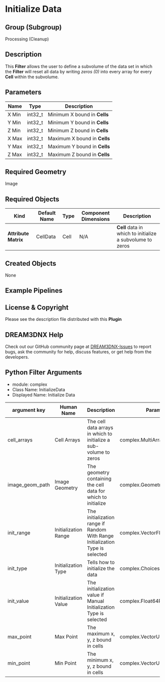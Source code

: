 # Initialize Data 


## Group (Subgroup) ##

Processing (Cleanup)

## Description ##

This **Filter** allows the user to define a subvolume of the data set in which the **Filter** will reset all data by writing *zeros (0)* into every array for every **Cell** within the subvolume.

## Parameters ##

| Name | Type | Description |
|------|------|-------------|
| X Min | int32_t | Minimum X bound in **Cells** |
| Y Min | int32_t | Minimum Y bound in **Cells** |
| Z Min | int32_t | Minimum Z bound in **Cells** |
| X Max | int32_t | Maximum X bound in **Cells** |
| Y Max | int32_t | Maximum Y bound in **Cells** |
| Z Max | int32_t | Maximum Z bound in **Cells** |

## Required Geometry ##

Image 

## Required Objects ##

| Kind | Default Name | Type | Component Dimensions | Description |
|------|--------------|------|----------------------|-------------|
| **Attribute Matrix** | CellData | Cell | N/A | **Cell** data in which to initialize a subvolume to zeros |

## Created Objects ##

None

## Example Pipelines ##



## License & Copyright ##

Please see the description file distributed with this **Plugin**

## DREAM3DNX Help

Check out our GitHub community page at [DREAM3DNX-Issues](https://github.com/BlueQuartzSoftware/DREAM3DNX-Issues) to report bugs, ask the community for help, discuss features, or get help from the developers.

## Python Filter Arguments

+ module: complex
+ Class Name: InitializeData
+ Displayed Name: Initialize Data

| argument key | Human Name | Description | Parameter Type |
|--------------|------------|-------------|----------------|
| cell_arrays | Cell Arrays | The cell data arrays in which to initialize a sub-volume to zeros | complex.MultiArraySelectionParameter |
| image_geom_path | Image Geometry | The geometry containing the cell data for which to initialize | complex.GeometrySelectionParameter |
| init_range | Initialization Range | The initialization range if Random With Range Initialization Type is selected | complex.VectorFloat64Parameter |
| init_type | Initialization Type | Tells how to initialize the data | complex.ChoicesParameter |
| init_value | Initialization Value | The initialization value if Manual Initialization Type is selected | complex.Float64Parameter |
| max_point | Max Point | The maximum x, y, z bound in cells | complex.VectorUInt64Parameter |
| min_point | Min Point | The minimum x, y, z bound in cells | complex.VectorUInt64Parameter |

